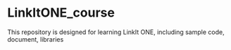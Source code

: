 # LinkItONE_course

This repository is designed for learning LinkIt ONE, including sample code, document, libraries
